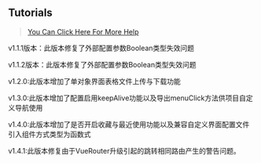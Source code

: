 ## Tutorials

> [You Can Click Here For More Help](https://gitee.com/bojun_front_end/r3-project-template/wikis/burgeon-r3)
>
  v1.1.1版本：此版本修复了外部配置参数Boolean类型失效问题
>
  v1.1.2版本：此版本修复了外部配置参数Boolean类型失效问题
  
  v1.2.0:此版本增加了单对象界面表格文件上传与下载功能
  
  v1.3.0:此版本增加了配置启用keepAlive功能以及导出menuClick方法供项目自定义导航使用
  
  v1.4.0:此版本增加了是否开启收藏与最近使用功能以及兼容自定义界面配置文件引入组件方式类型为函数式
  
  v1.4.1:此版本修复由于VueRouter升级引起的跳转相同路由产生的警告问题。

